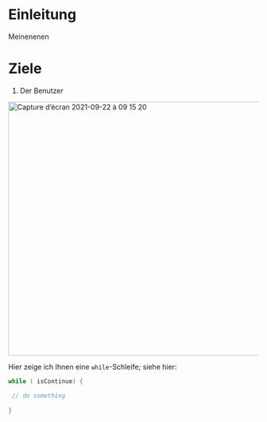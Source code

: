 # Einleitung

Meinenenen

# Ziele

1. Der Benutzer


<img width="512" alt="Capture d’écran 2021-09-22 à 09 15 20" src="https://user-images.githubusercontent.com/80431964/134299274-76f268d1-a096-4b31-885b-ff7ae4bd8578.png">

Hier zeige ich Ihnen eine `while`-Schleife; siehe hier:

```csharp
while ( isContinue) {

 // do something
 
}
```
